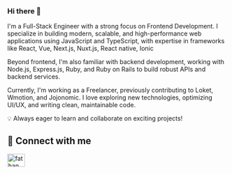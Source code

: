 ### Hi there 👋

I'm a Full-Stack Engineer with a strong focus on Frontend Development. I specialize in building modern, scalable, and high-performance web applications using JavaScript and TypeScript, with expertise in frameworks like React, Vue, Next.js, Nuxt.js, React native, Ionic

Beyond frontend, I'm also familiar with backend development, working with Node.js, Express.js, Ruby, and Ruby on Rails to build robust APIs and backend services.

Currently, I'm working as a Freelancer, previously contributing to Loket, Wmotion, and Jojonomic. I love exploring new technologies, optimizing UI/UX, and writing clean, maintainable code.

💡 Always eager to learn and collaborate on exciting projects!

## 🔗 Connect with me

<p align="left">
 <a href="https://linkedin.com/in/fathan" target="blank"><img align="center" src="https://raw.githubusercontent.com/rahuldkjain/github-profile-readme-generator/master/src/images/icons/Social/linked-in-alt.svg" alt="fathan" height="30" width="40" /></a>
</p>
